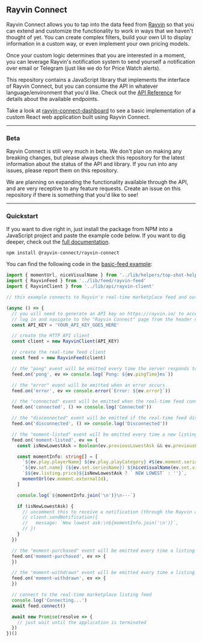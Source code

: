 ## Rayvin Connect

Rayvin Connect allows you to tap into the data feed from [Rayvin](https://rayvin.io/) so that you can extend and customize the functionality to work in ways that we haven't thought of yet. You can create complex filters, build your own UI to display information in a custom way, or even implement your own pricing models.

Once your custom logic determines that you are interested in a moment, you can leverage Rayvin's notification system to send yourself a notification over email or Telegram (just like we do for Price Watch alerts).

This repository contains a JavaScript library that implements the interface of Rayvin Connect, but you can consume the API in whatever language/environment that you'd like. Check out the [API Reference](docs/api-reference.md) for details about the available endpoints.

Take a look at [ravyin-connect-dashboard](https://github.com/rayvin-connect/rayvin-connect-dashboard) to see a basic implementation of a custom React web application built using Rayvin Connect. 

---

### Beta

Rayvin Connect is still very much in beta. We don't plan on making any breaking changes, but please always check this repository for the latest information about the status of the API and library. If you run into any issues, please report them on this repository.

We are planning on expanding the functionality available through the API, and are very receptive to any feature requests. Create an issue on this repository if there is something that you'd like to see!

---

### Quickstart

If you want to dive right in, just install the package from NPM into a JavaScript project and paste the example code below. If you want to dig deeper, check out the [full documentation](docs/index.md).

```shell
npm install @rayvin-connect/rayvin-connect
```

You can find the following code in the [basic-feed example](src/examples/basic-feed.ts):

```typescript
import { momentUrl, niceVisualName } from '../lib/helpers/top-shot-helpers'
import { RayvinFeed } from '../lib/feed/rayvin-feed'
import { RayvinClient } from '../lib/api/rayvin-client'

// this example connects to Rayvin's real-time marketplace feed and outputs all new listings to the console

(async () => {
  // you will need to generate an API key on https://rayvin.io/ to access the API
  // log in and navigate to the "Rayvin Connect" page from the header navigation menu
  const API_KEY = 'YOUR_API_KEY_GOES_HERE'

  // create the HTTP API client
  const client = new RayvinClient(API_KEY)

  // create the real-time feed client
  const feed = new RayvinFeed(client)

  // the "pong" event will be emitted every time the server responds to the automatic ping requests
  feed.on('pong', ev => console.log(`Pong: ${ev.pingTime}ms`))

  // the "error" event will be emitted when an error occurs
  feed.on('error', ev => console.error(`Error: ${ev.error}`))

  // the "connected" event will be emitted when the real-time feed connects to the server
  feed.on('connected', () => console.log('Connected'))

  // the "disconnected" event will be emitted if the real-time feed disconnects from the server
  feed.on('disconnected', () => console.log('Disconnected'))

  // the "moment-listed" event will be emitted every time a new listing is posted to the marketplace
  feed.on('moment-listed', ev => {
    const isNewLowestAsk = Boolean(ev.previousLowestAsk && ev.previousLowestAsk > ev.listing.price)

    const momentInfo: string[] = [
      `${ev.play.playerName} ${ev.play.playCategory} #${ev.moment.serialNumber}/${ev.setPlay.circulationCount}`,
      `${ev.set.name} (${ev.set.seriesName}) ${niceVisualName(ev.set.visualId)}`,
      `$${ev.listing.price}${isNewLowestAsk ? ` NEW LOWEST` : ''}`,
      momentUrl(ev.moment.externalId),
    ]

    console.log(`${momentInfo.join('\n')}\n---`)

    if (isNewLowestAsk) {
      // uncomment this to receive a notification (through the Rayvin alert system) every time there is a new lowest ask posted to the marketplace
      // client.sendNotification({
      //   message: `New lowest ask:\n${momentInfo.join('\n')}`,
      // })
    }
  })

  // the "moment-purchased" event will be emitted every time a listing is purchased from the marketplace
  feed.on('moment-purchased', ev => {
  })

  // the "moment-withdrawn" event will be emitted every time a listing is withdrawn from the marketplace
  feed.on('moment-withdrawn', ev => {
  })

  // connect to the real-time marketplace listing feed
  console.log('Connecting...')
  await feed.connect()

  await new Promise(resolve => {
    // just wait until the application is terminated
  })
})()
```
